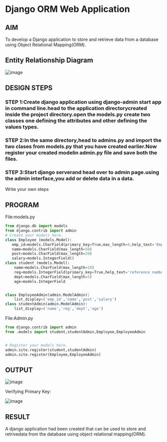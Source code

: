 # Django ORM Web Application

## AIM
To develop a Django application to store and retrieve data from a database using Object Relational Mapping(ORM).

## Entity Relationship Diagram

![image](https://user-images.githubusercontent.com/121148715/231641722-02327417-ff66-4ee6-ba5a-9c270b66442a.png)

## DESIGN STEPS

### STEP 1:Create django application using django-admin start app in command line.head to the application directorycreated inside the project directory.open the models.py create two classes one defining the attributes and other defining the values types.

### STEP 2:In the same directory,head to admins.py and import the two clases from models.py that you have created earlier.Now register your created modelin admin.py file and save both the files.

### STEP 3:Start django serverand head over to admin page.using the admin interface,you add or delete data in a data.

Write your own steps

## PROGRAM

File:models.py
```python
from django.db import models
from django.contrib import admin
# Create your models here.
class Employee (models.Model):
   emp_id=models.CharField(primary_key=True,max_length=4,help_text='Employee ID')
   name=models.CharField(max_length=50)
   post=models.CharField(max_length=20)
   salary=models.IntegerField()
class student (models.Model):
    name=models.CharField(max_length=10)
    reg=models.IntegerField(primary_key=True,help_text='reference number')
    dept=models.CharField(max_length=5)
    age=models.IntegerField


class EmployeeAdmin(admin.ModelAdmin):
    list_display=('emp_id','name','post','salary')
class studentAdmin(admin.ModelAdmin):
    list_display=('name','reg','dept','age')

```
File:Admin.py
```python
from django.contrib import admin
from .models import student,studentAdmin,Employee,EmployeeAdmin


# Register your models here.
admin.site.register(student,studentAdmin)
admin.site.register(Employee,EmployeeAdmin)
```

## OUTPUT

![image](https://user-images.githubusercontent.com/121148715/231642088-4bc22622-837b-417b-8095-7b98979bc10b.png)

Verifying Primary Key:

![image](https://user-images.githubusercontent.com/121148715/231642488-3bb8d6ff-31ba-44bf-a8b3-8fafe10ef6ea.png)




## RESULT
A django application had been created that can be used to store and retrivedata from the database using object relational mapping(ORM).
